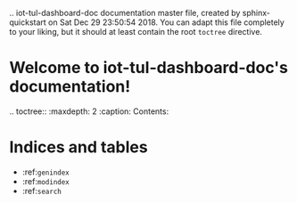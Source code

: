 .. iot-tul-dashboard-doc documentation master file, created by
   sphinx-quickstart on Sat Dec 29 23:50:54 2018.
   You can adapt this file completely to your liking, but it should at least
   contain the root `toctree` directive.

Welcome to iot-tul-dashboard-doc's documentation!
=================================================

.. toctree::
   :maxdepth: 2
   :caption: Contents:



Indices and tables
==================

* :ref:`genindex`
* :ref:`modindex`
* :ref:`search`
